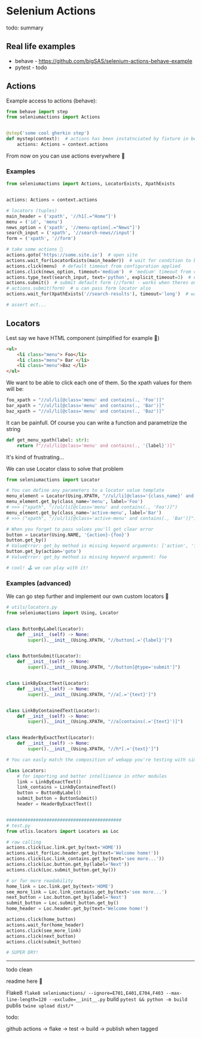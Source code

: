 # Selenium Actions

todo: summary

## Real life examples

* behave - https://github.com/bigSAS/selenium-actions-behave-example
* pytest - todo

## Actions

Example access to actions (behave):

```python
from behave import step
from seleniumactions import Actions


@step('some cool gherkin step')
def mystep(context):  # actions has been instatnciated by fixture in behave and attached to context
    actions: Actions = context.actions
```

From now on you can use actions everywhere 🚀

### Examples

```python
from seleniumactions import Actions, LocatorExists, XpathExists


actions: Actions = context.actions

# locators (tuples)
main_header = ('xpath', '//h1[.="Home"]')
menu = ('id', 'menu')
news_option = ('xpath', '//menu-option[.="News"]')
search_input = ('xpath', '//search-news//input')
form = ('xpath', '//form')

# take some actions 🚀
actions.goto('https://some.site.io')  # open site
actions.wait_for(LocatorExists(main_header))  # wait for condition to be met with default timeout from configuration applied
actions.click(menu)  # default timeout from configuration applied
actions.click(news_option, timeout='medium')  # 'medium' timeout from configuration applied
actions.type_text(search_input, text='python', explicit_timeout=3)  # explicit timeout in seconds (always overrides any timeout from configuration)
actions.submit()  # submit default form (//form) - works when theres only one form on page
# actions.submit(form)  # u can pass form locator also
actions.wait_for(XpathExists('//search-results'), timeout='long')  # wait for condition with 'long' timeout from configuration applied

# assert ect...
```

## Locators

Lest say we have HTML component (simplified for example 👀)


```html
<ul>
    <li class="menu"> Foo</li>
    <li class="menu"> Bar </li>
    <li class="menu">Baz </li>
</ul>
```

We want to  be able to click each one of them. So the xpath values for them will be:

```python
foo_xpath = "//ul/li[@class='menu' and contains(., 'Foo')]"
bar_xpath = "//ul/li[@class='menu' and contains(., 'Bar')]"
baz_xpath = "//ul/li[@class='menu' and contains(., 'Baz')]"
```

It can be painfull. Of course you can write a function and parametrize the string

```python
def get_menu_xpath(label: str):
    return f"//ul/li[@class='menu' and contains(., '{label}')]"
```

It's kind of frustrating...

We can use Locator class to solve that problem
```python
from seleniumactions import Locator

# You can define any parameters to a locator value template
menu_element = Locator(Using.XPATH, "//ul/li[@class='{class_name}' and contains(., '{label}')]")
menu_element.get_by(class_name='menu', label='Foo')
# >>> ("xpath", "//ul/li[@class='menu' and contains(., 'Foo')]")
menu_element.get_by(class_name='active-menu', label='Bar')
# >>> ("xpath", "//ul/li[@class='active-menu' and contains(., 'Bar')]")

# When you forget to pass values you'll get clear error
button = Locator(Using.NAME, '{action}-{foo}')
button.get_by()
# ValueError: get_by method is missing keyword arguments: ['action', 'foo']
button.get_by(action='goto')
# ValueError: get_by method is missing keyword argument: foo

# cool! 🕹 we can play with it!
```


### Examples (advanced)

We can go step further and implement our own custom locators 🚀
```python
# utils/locators.py
from seleniumactions import Using, Locator


class ButtonByLabel(Locator):
    def __init__(self) -> None:
        super().__init__(Using.XPATH, "//button[.='{label}']")


class ButtonSubmit(Locator):
    def __init__(self) -> None:
        super().__init__(Using.XPATH, "//button[@type='submit']")


class LinkByExactText(Locator):
    def __init__(self) -> None:
        super().__init__(Using.XPATH, "//a[.='{text}']")


class LinkByContainedText(Locator):
    def __init__(self) -> None:
        super().__init__(Using.XPATH, "//a[contains(.='{text}')]")


class HeaderByExactText(Locator):
    def __init__(self) -> None:
        super().__init__(Using.XPATH, "//h*[.='{text}']")

# You can easly match the composition of webapp you're testing with simple classes that inherit from Locator

class Locators:
    # for importing and better intellisence in other modules
    link = LinkByExactText()
    link_contains = LinkByContainedText()
    button = ButtonByLabel()
    submit_button = ButtonSubmit()
    header = HeaderByExactText()


###########################################
# test.py
from utlis.locators import Locators as Loc

# raw calling
actions.click(Loc.link.get_by(text='HOME'))
actions.wait_for(Loc.header.get_by(text='Welcome home!'))
actions.click(Loc.link_contains.get_by(text='see more...'))
actions.click(Loc.button.get_by(label='Next'))
actions.click(Loc.submit_button.get_by())

# or for more readability
home_link = Loc.link.get_by(text='HOME')
see_more_link = Loc.link_contains.get_by(text='see more...')
next_button = Loc.button.get_by(label='Next')
submit_button = Loc.submit_button.get_by()
home_header = Loc.header.get_by(text='Welcome home!')

actions.click(home_button)
actions.wait_for(home_header)
actions.click(see_more_link)
actions.click(next_button)
actions.click(submit_button)

# SUPER DRY!
```



---
todo clean

readme here 👀

Flake8 `flake8 seleniumactions/ --ignore=E701,E401,E704,F403 --max-line-length=120 --exclude=__init__.py`
build `pytest && python -m build`
publis `twine upload dist/*`

todo:

github actions -> flake -> test -> build -> publish when tagged
